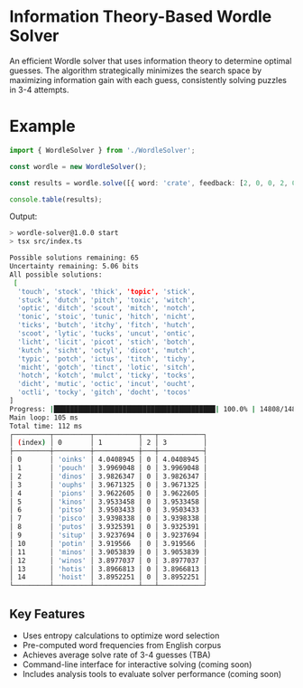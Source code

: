 # Information Theory-Based Wordle Solver

An efficient Wordle solver that uses information theory to determine optimal guesses. The algorithm strategically minimizes the search space by maximizing information gain with each guess, consistently solving puzzles in 3-4 attempts.

# Example

```typescript
import { WordleSolver } from './WordleSolver';

const wordle = new WordleSolver();

const results = wordle.solve([{ word: 'crate', feedback: [2, 0, 0, 2, 0] }]);

console.table(results);
```

Output:

```bash
> wordle-solver@1.0.0 start
> tsx src/index.ts

Possible solutions remaining: 65
Uncertainty remaining: 5.06 bits
All possible solutions:
 [
  'touch', 'stock', 'thick', 'topic', 'stick',
  'stuck', 'dutch', 'pitch', 'toxic', 'witch',
  'optic', 'ditch', 'scout', 'mitch', 'notch',
  'tonic', 'stoic', 'tunic', 'hitch', 'nicht',
  'ticks', 'butch', 'itchy', 'fitch', 'hutch',
  'scoot', 'lytic', 'tucks', 'uncut', 'ontic',
  'licht', 'licit', 'picot', 'stich', 'botch',
  'kutch', 'sicht', 'octyl', 'dicot', 'mutch',
  'typic', 'potch', 'ictus', 'titch', 'tichy',
  'micht', 'gotch', 'tinct', 'lotic', 'sitch',
  'hotch', 'kotch', 'mulct', 'ticky', 'tocks',
  'dicht', 'mutic', 'octic', 'incut', 'oucht',
  'octli', 'tocky', 'gitch', 'docht', 'tocos'
]
Progress: |████████████████████████████████████████| 100.0% | 14808/14808 | ETA: 0.0s
Main loop: 105 ms
Total time: 112 ms
┌─────────┬─────────┬───────────┬───┬───────────┐
│ (index) │ 0       │ 1         │ 2 │ 3         │
├─────────┼─────────┼───────────┼───┼───────────┤
│ 0       │ 'oinks' │ 4.0408945 │ 0 │ 4.0408945 │
│ 1       │ 'pouch' │ 3.9969048 │ 0 │ 3.9969048 │
│ 2       │ 'dinos' │ 3.9826347 │ 0 │ 3.9826347 │
│ 3       │ 'ouphs' │ 3.9671325 │ 0 │ 3.9671325 │
│ 4       │ 'pions' │ 3.9622605 │ 0 │ 3.9622605 │
│ 5       │ 'kinos' │ 3.9533458 │ 0 │ 3.9533458 │
│ 6       │ 'pitso' │ 3.9503433 │ 0 │ 3.9503433 │
│ 7       │ 'pisco' │ 3.9398338 │ 0 │ 3.9398338 │
│ 8       │ 'putos' │ 3.9325391 │ 0 │ 3.9325391 │
│ 9       │ 'situp' │ 3.9237694 │ 0 │ 3.9237694 │
│ 10      │ 'potin' │ 3.919566  │ 0 │ 3.919566  │
│ 11      │ 'minos' │ 3.9053839 │ 0 │ 3.9053839 │
│ 12      │ 'winos' │ 3.8977037 │ 0 │ 3.8977037 │
│ 13      │ 'hotis' │ 3.8966813 │ 0 │ 3.8966813 │
│ 14      │ 'hoist' │ 3.8952251 │ 0 │ 3.8952251 │
└─────────┴─────────┴───────────┴───┴───────────┘
```

## Key Features

- Uses entropy calculations to optimize word selection
- Pre-computed word frequencies from English corpus
- Achieves average solve rate of 3-4 guesses (TBA)
- Command-line interface for interactive solving (coming soon)
- Includes analysis tools to evaluate solver performance (coming soon)
